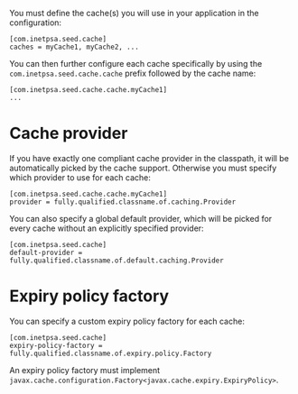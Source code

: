 You must define the cache(s) you will use in your application in the configuration:

    [com.inetpsa.seed.cache]
    caches = myCache1, myCache2, ...
    
You can then further configure each cache specifically by using the `com.inetpsa.seed.cache.cache` prefix followed by
the cache name:

    [com.inetpsa.seed.cache.cache.myCache1]
    ...
    
# Cache provider
    
If you have exactly one compliant cache provider in the classpath, it will be automatically picked by the cache support. 
Otherwise you must specify which provider to use for each cache:
  
    [com.inetpsa.seed.cache.cache.myCache1]
    provider = fully.qualified.classname.of.caching.Provider  
    
You can also specify a global default provider, which will be picked for every cache without an explicitly specified
provider:

    [com.inetpsa.seed.cache]
    default-provider = fully.qualified.classname.of.default.caching.Provider

    
# Expiry policy factory

You can specify a custom expiry policy factory for each cache:

    [com.inetpsa.seed.cache]
    expiry-policy-factory = fully.qualified.classname.of.expiry.policy.Factory

An expiry policy factory must implement `javax.cache.configuration.Factory<javax.cache.expiry.ExpiryPolicy>`.
  